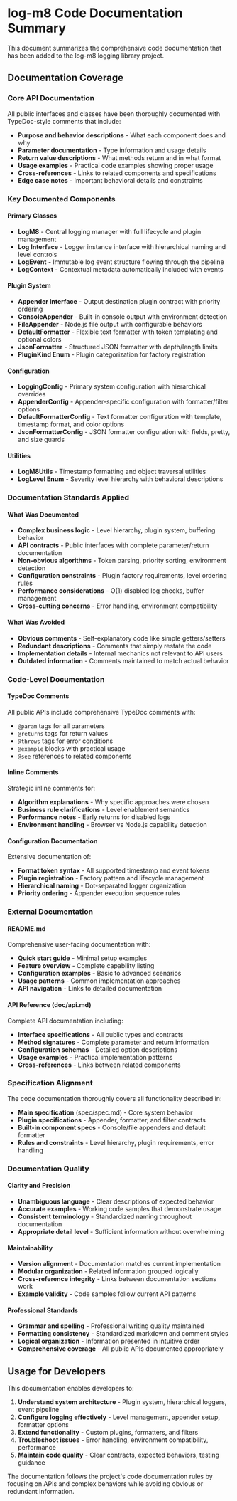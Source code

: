 # log-m8 Code Documentation Summary

This document summarizes the comprehensive code documentation that has been added to the log-m8 logging library project.

## Documentation Coverage

### Core API Documentation

All public interfaces and classes have been thoroughly documented with TypeDoc-style comments that include:

- **Purpose and behavior descriptions** - What each component does and why
- **Parameter documentation** - Type information and usage details
- **Return value descriptions** - What methods return and in what format
- **Usage examples** - Practical code examples showing proper usage
- **Cross-references** - Links to related components and specifications
- **Edge case notes** - Important behavioral details and constraints

### Key Documented Components

#### Primary Classes
- **LogM8** - Central logging manager with full lifecycle and plugin management
- **Log Interface** - Logger instance interface with hierarchical naming and level controls
- **LogEvent** - Immutable log event structure flowing through the pipeline
- **LogContext** - Contextual metadata automatically included with events

#### Plugin System
- **Appender Interface** - Output destination plugin contract with priority ordering
- **ConsoleAppender** - Built-in console output with environment detection
- **FileAppender** - Node.js file output with configurable behaviors
- **DefaultFormatter** - Flexible text formatter with token templating and optional colors
- **JsonFormatter** - Structured JSON formatter with depth/length limits
- **PluginKind Enum** - Plugin categorization for factory registration

#### Configuration
- **LoggingConfig** - Primary system configuration with hierarchical overrides
- **AppenderConfig** - Appender-specific configuration with formatter/filter options
- **DefaultFormatterConfig** - Text formatter configuration with template, timestamp format, and color options
- **JsonFormatterConfig** - JSON formatter configuration with fields, pretty, and size guards

#### Utilities
- **LogM8Utils** - Timestamp formatting and object traversal utilities
- **LogLevel Enum** - Severity level hierarchy with behavioral descriptions

### Documentation Standards Applied

#### What Was Documented
- **Complex business logic** - Level hierarchy, plugin system, buffering behavior
- **API contracts** - Public interfaces with complete parameter/return documentation
- **Non-obvious algorithms** - Token parsing, priority sorting, environment detection
- **Configuration constraints** - Plugin factory requirements, level ordering rules
- **Performance considerations** - O(1) disabled log checks, buffer management
- **Cross-cutting concerns** - Error handling, environment compatibility

#### What Was Avoided
- **Obvious comments** - Self-explanatory code like simple getters/setters
- **Redundant descriptions** - Comments that simply restate the code
- **Implementation details** - Internal mechanics not relevant to API users
- **Outdated information** - Comments maintained to match actual behavior

### Code-Level Documentation

#### TypeDoc Comments
All public APIs include comprehensive TypeDoc comments with:
- `@param` tags for all parameters
- `@returns` tags for return values
- `@throws` tags for error conditions
- `@example` blocks with practical usage
- `@see` references to related components

#### Inline Comments
Strategic inline comments for:
- **Algorithm explanations** - Why specific approaches were chosen
- **Business rule clarifications** - Level enablement semantics
- **Performance notes** - Early returns for disabled logs
- **Environment handling** - Browser vs Node.js capability detection

#### Configuration Documentation
Extensive documentation of:
- **Format token syntax** - All supported timestamp and event tokens
- **Plugin registration** - Factory pattern and lifecycle management
- **Hierarchical naming** - Dot-separated logger organization
- **Priority ordering** - Appender execution sequence rules

### External Documentation

#### README.md
Comprehensive user-facing documentation with:
- **Quick start guide** - Minimal setup examples
- **Feature overview** - Complete capability listing
- **Configuration examples** - Basic to advanced scenarios
- **Usage patterns** - Common implementation approaches
- **API navigation** - Links to detailed documentation

#### API Reference (doc/api.md)
Complete API documentation including:
- **Interface specifications** - All public types and contracts
- **Method signatures** - Complete parameter and return information
- **Configuration schemas** - Detailed option descriptions
- **Usage examples** - Practical implementation patterns
- **Cross-references** - Links between related components

### Specification Alignment

The code documentation thoroughly covers all functionality described in:
- **Main specification** (spec/spec.md) - Core system behavior
- **Plugin specifications** - Appender, formatter, and filter contracts
- **Built-in component specs** - Console/file appenders and default formatter
- **Rules and constraints** - Level hierarchy, plugin requirements, error handling

### Documentation Quality

#### Clarity and Precision
- **Unambiguous language** - Clear descriptions of expected behavior
- **Accurate examples** - Working code samples that demonstrate usage
- **Consistent terminology** - Standardized naming throughout documentation
- **Appropriate detail level** - Sufficient information without overwhelming

#### Maintainability
- **Version alignment** - Documentation matches current implementation
- **Modular organization** - Related information grouped logically
- **Cross-reference integrity** - Links between documentation sections work
- **Example validity** - Code samples follow current API patterns

#### Professional Standards
- **Grammar and spelling** - Professional writing quality maintained
- **Formatting consistency** - Standardized markdown and comment styles
- **Logical organization** - Information presented in intuitive order
- **Comprehensive coverage** - All public APIs documented appropriately

## Usage for Developers

This documentation enables developers to:

1. **Understand system architecture** - Plugin system, hierarchical loggers, event pipeline
2. **Configure logging effectively** - Level management, appender setup, formatter options
3. **Extend functionality** - Custom plugins, formatters, and filters
4. **Troubleshoot issues** - Error handling, environment compatibility, performance
5. **Maintain code quality** - Clear contracts, expected behaviors, testing guidance

The documentation follows the project's code documentation rules by focusing on APIs and complex behaviors while avoiding obvious or redundant information.
